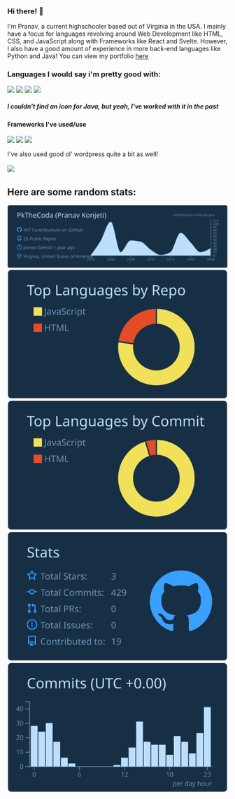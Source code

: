 ### Hi there! 👋

I'm Pranav, a current highschooler based out of Virginia in the USA. I mainly have a focus for languages revolving around Web Development like HTML, CSS, and JavaScript along with Frameworks like React and Svelte. However, I also have a good amount of experience in more back-end languages like Python and Java! You can view my portfolio [here](https://pranavkonjeti.com) 

<h3>Languages I would say i'm pretty good with:</h3>
<img src="https://img.shields.io/badge/-HTML-e34f26?logo=html5&logoColor=fff"> 
<img src="https://img.shields.io/badge/-CSS-1572B6?logo=css3&logoColor=fff">
<img src="https://img.shields.io/badge/-JavaScript-F7DF1E?logo=JavaScript&logoColor=fff">
<img src="https://img.shields.io/badge/-Python-3776AB?logo=Python&logoColor=fff">
<h5>I couldn't find an icon for Java, but yeah, I've worked with it in the past</h5>

<h4>Frameworks I've used/use</h4>
<img src="https://img.shields.io/badge/-React-61DAFB?logo=React&logoColor=fff"> 
<img src="https://img.shields.io/badge/-Tailwind CSS-06B6D4?logo=Tailwind CSS&logoColor=fff">
<img src="https://img.shields.io/badge/-Svelte-FF3E00?logo=Svelte&logoColor=fff">

I've also used good ol' wordpress quite a bit as well!
<br>
<br>
<img src="https://img.shields.io/badge/-WordPress-21759B?logo=WordPress&logoColor=fff">

<h2>Here are some random stats:</h2>

[![](https://raw.githubusercontent.com/PkTheCoda/PkTheCoda/master/profile-summary-card-output/prussian/0-profile-details.svg)](https://github.com/vn7n24fzkq/github-profile-summary-cards)
[![](https://raw.githubusercontent.com/PkTheCoda/PkTheCoda/master/profile-summary-card-output/prussian/1-repos-per-language.svg)](https://github.com/vn7n24fzkq/github-profile-summary-cards) [![](https://raw.githubusercontent.com/PkTheCoda/PkTheCoda/master/profile-summary-card-output/prussian/2-most-commit-language.svg)](https://github.com/vn7n24fzkq/github-profile-summary-cards)
[![](https://raw.githubusercontent.com/PkTheCoda/PkTheCoda/master/profile-summary-card-output/prussian/3-stats.svg)](https://github.com/vn7n24fzkq/github-profile-summary-cards) [![](https://raw.githubusercontent.com/PkTheCoda/PkTheCoda/master/profile-summary-card-output/prussian/4-productive-time.svg)](https://github.com/vn7n24fzkq/github-profile-summary-cards)
